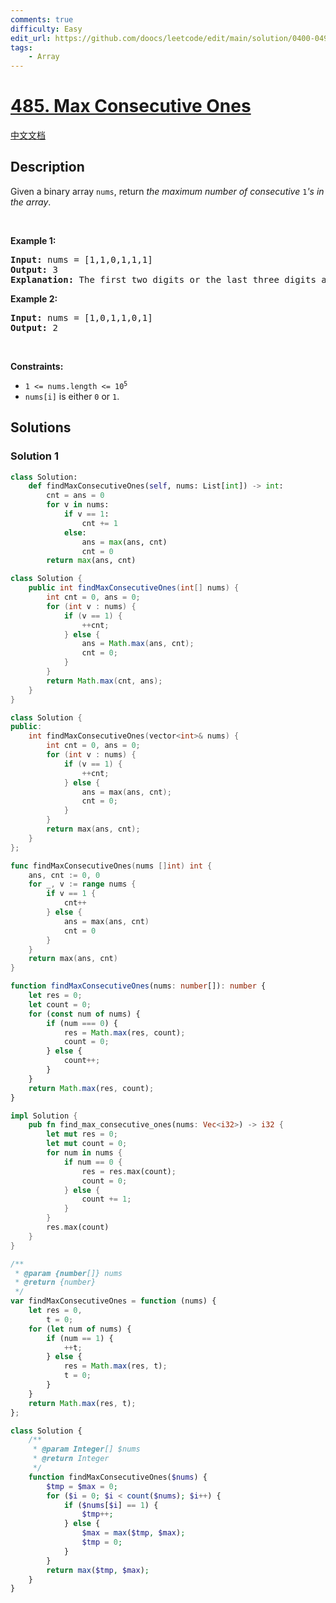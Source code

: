 ```yaml
---
comments: true
difficulty: Easy
edit_url: https://github.com/doocs/leetcode/edit/main/solution/0400-0499/0485.Max%20Consecutive%20Ones/README_EN.md
tags:
    - Array
---
```


# [485. Max Consecutive Ones](https://leetcode.com/problems/max-consecutive-ones)

[中文文档](/solution/0400-0499/0485.Max%20Consecutive%20Ones/README.md)

## Description

<p>Given a binary array <code>nums</code>, return <em>the maximum number of consecutive </em><code>1</code><em>&#39;s in the array</em>.</p>

<p>&nbsp;</p>
<p><strong class="example">Example 1:</strong></p>

<pre>
<strong>Input:</strong> nums = [1,1,0,1,1,1]
<strong>Output:</strong> 3
<strong>Explanation:</strong> The first two digits or the last three digits are consecutive 1s. The maximum number of consecutive 1s is 3.
</pre>

<p><strong class="example">Example 2:</strong></p>

<pre>
<strong>Input:</strong> nums = [1,0,1,1,0,1]
<strong>Output:</strong> 2
</pre>

<p>&nbsp;</p>
<p><strong>Constraints:</strong></p>

<ul>
	<li><code>1 &lt;= nums.length &lt;= 10<sup>5</sup></code></li>
	<li><code>nums[i]</code> is either <code>0</code> or <code>1</code>.</li>
</ul>

## Solutions

### Solution 1

<!-- tabs:start -->

```python
class Solution:
    def findMaxConsecutiveOnes(self, nums: List[int]) -> int:
        cnt = ans = 0
        for v in nums:
            if v == 1:
                cnt += 1
            else:
                ans = max(ans, cnt)
                cnt = 0
        return max(ans, cnt)
```

```java
class Solution {
    public int findMaxConsecutiveOnes(int[] nums) {
        int cnt = 0, ans = 0;
        for (int v : nums) {
            if (v == 1) {
                ++cnt;
            } else {
                ans = Math.max(ans, cnt);
                cnt = 0;
            }
        }
        return Math.max(cnt, ans);
    }
}
```

```cpp
class Solution {
public:
    int findMaxConsecutiveOnes(vector<int>& nums) {
        int cnt = 0, ans = 0;
        for (int v : nums) {
            if (v == 1) {
                ++cnt;
            } else {
                ans = max(ans, cnt);
                cnt = 0;
            }
        }
        return max(ans, cnt);
    }
};
```

```go
func findMaxConsecutiveOnes(nums []int) int {
	ans, cnt := 0, 0
	for _, v := range nums {
		if v == 1 {
			cnt++
		} else {
			ans = max(ans, cnt)
			cnt = 0
		}
	}
	return max(ans, cnt)
}
```

```ts
function findMaxConsecutiveOnes(nums: number[]): number {
    let res = 0;
    let count = 0;
    for (const num of nums) {
        if (num === 0) {
            res = Math.max(res, count);
            count = 0;
        } else {
            count++;
        }
    }
    return Math.max(res, count);
}
```

```rust
impl Solution {
    pub fn find_max_consecutive_ones(nums: Vec<i32>) -> i32 {
        let mut res = 0;
        let mut count = 0;
        for num in nums {
            if num == 0 {
                res = res.max(count);
                count = 0;
            } else {
                count += 1;
            }
        }
        res.max(count)
    }
}
```

```js
/**
 * @param {number[]} nums
 * @return {number}
 */
var findMaxConsecutiveOnes = function (nums) {
    let res = 0,
        t = 0;
    for (let num of nums) {
        if (num == 1) {
            ++t;
        } else {
            res = Math.max(res, t);
            t = 0;
        }
    }
    return Math.max(res, t);
};
```

```php
class Solution {
    /**
     * @param Integer[] $nums
     * @return Integer
     */
    function findMaxConsecutiveOnes($nums) {
        $tmp = $max = 0;
        for ($i = 0; $i < count($nums); $i++) {
            if ($nums[$i] == 1) {
                $tmp++;
            } else {
                $max = max($tmp, $max);
                $tmp = 0;
            }
        }
        return max($tmp, $max);
    }
}
```

<!-- tabs:end -->

<!-- end -->
